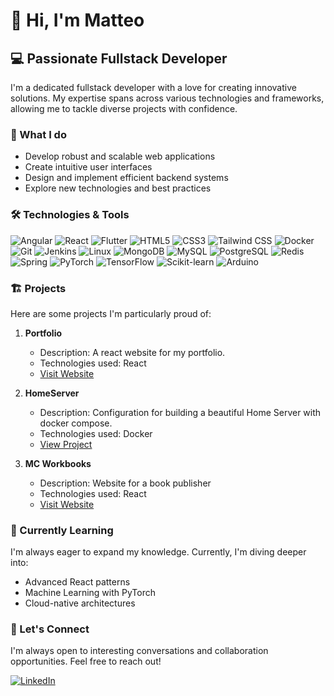 # 👋 Hi, I'm Matteo

## 💻 Passionate Fullstack Developer

I'm a dedicated fullstack developer with a love for creating innovative solutions. My expertise spans across various technologies and frameworks, allowing me to tackle diverse projects with confidence.

### 🚀 What I do

- Develop robust and scalable web applications
- Create intuitive user interfaces
- Design and implement efficient backend systems
- Explore new technologies and best practices

### 🛠 Technologies & Tools

![Angular](https://img.shields.io/badge/-Angular-DD0031?style=flat-square&logo=angular&logoColor=white)
![React](https://img.shields.io/badge/-React-61DAFB?style=flat-square&logo=react&logoColor=black)
![Flutter](https://img.shields.io/badge/-Flutter-02569B?style=flat-square&logo=flutter&logoColor=white)
![HTML5](https://img.shields.io/badge/-HTML5-E34F26?style=flat-square&logo=html5&logoColor=white)
![CSS3](https://img.shields.io/badge/-CSS3-1572B6?style=flat-square&logo=css3&logoColor=white)
![Tailwind CSS](https://img.shields.io/badge/-Tailwind_CSS-38B2AC?style=flat-square&logo=tailwind-css&logoColor=white)
![Docker](https://img.shields.io/badge/-Docker-2496ED?style=flat-square&logo=docker&logoColor=white)
![Git](https://img.shields.io/badge/-Git-F05032?style=flat-square&logo=git&logoColor=white)
![Jenkins](https://img.shields.io/badge/-Jenkins-D24939?style=flat-square&logo=jenkins&logoColor=white)
![Linux](https://img.shields.io/badge/-Linux-FCC624?style=flat-square&logo=linux&logoColor=black)
![MongoDB](https://img.shields.io/badge/-MongoDB-47A248?style=flat-square&logo=mongodb&logoColor=white)
![MySQL](https://img.shields.io/badge/-MySQL-4479A1?style=flat-square&logo=mysql&logoColor=white)
![PostgreSQL](https://img.shields.io/badge/-PostgreSQL-336791?style=flat-square&logo=postgresql&logoColor=white)
![Redis](https://img.shields.io/badge/-Redis-DC382D?style=flat-square&logo=redis&logoColor=white)
![Spring](https://img.shields.io/badge/-Spring-6DB33F?style=flat-square&logo=spring&logoColor=white)
![PyTorch](https://img.shields.io/badge/-PyTorch-EE4C2C?style=flat-square&logo=pytorch&logoColor=white)
![TensorFlow](https://img.shields.io/badge/-TensorFlow-FF6F00?style=flat-square&logo=tensorflow&logoColor=white)
![Scikit-learn](https://img.shields.io/badge/-Scikit_learn-F7931E?style=flat-square&logo=scikit-learn&logoColor=white)
![Arduino](https://img.shields.io/badge/-Arduino-00979D?style=flat-square&logo=arduino&logoColor=white)

### 🏗️ Projects

Here are some projects I'm particularly proud of:

1. **Portfolio**
   - Description: A react website for my portfolio.
   - Technologies used: React
   - [Visit Website](https://matteo-aries.com/)
  
2. **HomeServer**
   - Description: Configuration for building a beautiful Home Server with docker compose.
   - Technologies used: Docker
   - [View Project](https://github.com/Smagia/home-server)

3. **MC Workbooks**
   - Description: Website for a book publisher
   - Technologies used: React
   - [Visit Website](https://mcworkbooks.com/)

### 🌱 Currently Learning

I'm always eager to expand my knowledge. Currently, I'm diving deeper into:

- Advanced React patterns
- Machine Learning with PyTorch
- Cloud-native architectures

### 🤝 Let's Connect

I'm always open to interesting conversations and collaboration opportunities. Feel free to reach out!

[![LinkedIn](https://img.shields.io/badge/-LinkedIn-0077B5?style=flat-square&logo=linkedin&logoColor=white)](https://linkedin.com/in/ariesmatteo)
